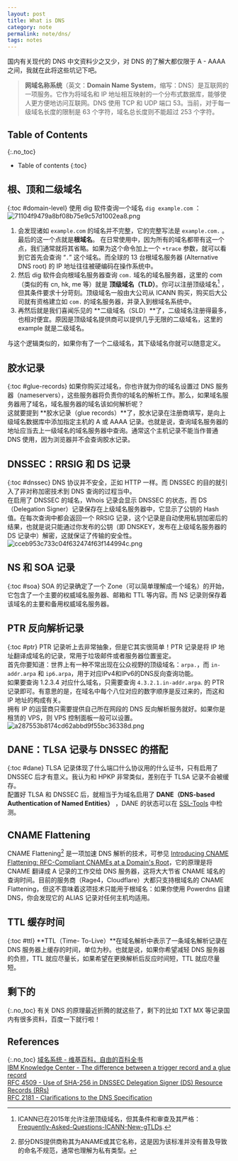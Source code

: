 ```yaml
---
layout: post
title: What is DNS
category: note
permalink: note/dns/
tags: notes
---
```


国内有关现代的 DNS 中文资料少之又少，对 DNS 的了解大都仅限于 A - AAAA 之间，我就在此将这些坑记下吧。

> **网域名称系统**（英文：**Domain Name System**，缩写：DNS）是互联网的一项服务。它作为将域名和 IP 地址相互映射的一个分布式数据库，能够使人更方便地访问互联网。DNS 使用 TCP 和 UDP 端口 53。当前，对于每一级域名长度的限制是 63 个字符，域名总长度则不能超过 253 个字符。

## Table of Contents
{:.no_toc}
* Table of contents
{:toc}

## 根、顶和二级域名
{:toc #domain-level}
使用 dig 软件查询一个域名 ```dig example.com``` ：
![71104f9479a8bf08b75e9c57d1002ea8.png](https://img.akacdn.app/71104f9479a8bf08b75e9c57d1002ea8.png)
1. 会发现诸如 ```example.com``` 的域名并不完整，它的完整写法是 ```example.com.``` 。最后的这一个点就是**根域名**。
在日常使用中，因为所有的域名都带有这一个点，我们通常就将其省略。如果为这个命令加上一个 ```+trace``` 参数，就可以看到它首先会查询 “```.```” 这个域名。而全球的 13 台根域名服务器 (Alternative DNS root) 的 IP 地址往往被硬编码在操作系统中。
2. 然后 dig 软件会向根域名服务器查询 ```com.``` 域名的域名服务器，这里的 com（类似的有 cn, hk, me 等）就是 **顶级域名（TLD）**。你可以注册顶级域名[^1] ，但其条件要求十分苛刻。顶级域名一般由大公司从 ICANN 购买，购买后大公司就有资格建立如 ```com.``` 的域名服务器，并录入到根域名系统中。
3. 再然后就是我们喜闻乐见的 **二级域名（SLD）**了，二级域名注册得最多，也相对便宜。原因是顶级域名提供商可以提供几乎无限的二级域名，这里的 example 就是二级域名。  

与这个逻辑类似的，如果你有了一个二级域名，其下级域名你就可以随意定义。


## 胶水记录
{:toc #glue-records}
如果你购买过域名，你也许就为你的域名设置过 DNS 服务器（nameservers），这些服务器将负责你的域名的解析工作。那么，如果域名服务器用了域名，域名服务器的域名该如何解析呢？  
这就要提到 **胶水记录（glue records）**了，胶水记录在注册商填写，是向上级域名数据库中添加指定主机的 A 或 AAAA 记录。也就是说，查询域名服务器的地址应当去上一级域名的域名服务器中查询。通常这个主机记录不能当作普通 DNS 使用，因为浏览器并不会查询胶水记录。

## DNSSEC：RRSIG 和 DS 记录
{:toc #dnssec}
DNS 协议并不安全，正如 HTTP 一样。而 DNSSEC 的目的就引入了非对称加密技术到 DNS 查询的过程当中。  
在启用了 DNSSEC 的域名，Whois 记录会显示 DNSSEC 的状态，而 DS（Delegation Signer）记录保存在上级域名服务器中，它显示了公钥的 Hash 值。在每次查询中都会返回一个 RRSIG 记录，这个记录是自动使用私钥加密后的结果，也就是说只能通过你发布的公钥（即 DNSKEY，发布在上级域名服务器的 DS 记录中）解密，这就保证了传输的安全性。
![cceb953c733c04f632474f63f144994c.png](https://img.akacdn.app/cceb953c733c04f632474f63f144994c.png)

## NS 和 SOA 记录
{:toc #soa}
SOA 的记录确定了一个 Zone（可以简单理解成一个域名）的开始，它包含了一个主要的权威域名服务器、邮箱和 TTL 等内容。而 NS 记录则保存着该域名的主要和备用权威域名服务器。

## PTR 反向解析记录
{:toc #ptr}
PTR 记录听上去非常抽象，但是它其实很简单！PTR 记录是将 IP 地址翻译成域名的记录，常用于垃圾邮件或者服务器位置鉴定。  
首先你要知道：世界上有一种不常出现在公众视野的顶级域名：```arpa.```，而 ```in-addr.arpa``` 和 ```ip6.arpa```，用于对应IPv4和IPv6的DNS反向查询功能。  
如果要查询 1.2.3.4 对应什么域名，只需要查询 ```4.3.2.1.in-addr.arpa```. 的 PTR 记录即可。有意思的是，在域名中每个八位对应的数字顺序是反过来的，而这和 IP 地址的构成有关。  
拥有 IP 的运营商只需要提供自己所在网段的 DNS 反向解析服务就好。如果你是租赁的 VPS，则 VPS 控制面板一般可以设置。
![a287553b8174cd62abbd9f55bc36338d.png](https://img.akacdn.app/a287553b8174cd62abbd9f55bc36338d.png)

## DANE：TLSA 记录与 DNSSEC 的搭配
{:toc #dane}
TLSA 记录体现了什么端口什么协议用的什么证书，只有启用了 DNSSEC 后才有意义。我认为和 HPKP 非常类似，差别在于 TLSA 记录不会被缓存。  
配置好 TLSA 和 DNSSEC 后，就相当于为域名启用了 **DANE（DNS-based Authentication of Named Entities）**  ，DANE 的状态可以在 [SSL-Tools](https://ssl-tools.net/) 中检测。

## CNAME Flattening
CNAME Flattening[^2] 是一项加速 DNS 解析的技术，可参见 [Introducing CNAME Flattening: RFC-Compliant CNAMEs at a Domain's Root](https://blog.cloudflare.com/introducing-cname-flattening-rfc-compliant-cnames-at-a-domains-root/)，它的原理是将 CNAME 翻译成 A 记录的工作交给 DNS 服务器，这将大大节省 CNAME 域名的查询时间。目前的服务商（Rage4，Cloudflare）大都只支持根域名的 CNAME Flattening，但这不意味着这项技术只能用于根域名：如果你使用 Powerdns 自建 DNS，你会发现它的 ALIAS 记录对任何主机均适用。

## TTL 缓存时间
{:toc #ttl}
**TTL（Time- To-Live）**在域名解析中表示了一条域名解析记录在 DNS 服务器上缓存的时间，单位为秒。也就是说，如果你希望减轻 DNS 服务器的负担，TTL 就应尽量长，如果希望在更换解析后反应时间短，TTL 就应尽量短。

## 剩下的
{:.no_toc}
有关 DNS 的原理最近折腾的就这些了，剩下的比如 TXT MX 等记录国内有很多资料，百度一下就行啦！
		
## References
{:.no_toc}
[域名系统 - 维基百科，自由的百科全书](https://zh.wikipedia.org/zh-hans/%E5%9F%9F%E5%90%8D%E7%B3%BB%E7%BB%9F)  
[IBM Knowledge Center - The difference between a trigger record and a glue record](https://www.ibm.com/support/knowledgecenter/SSWSR9_11.6.0/com.ibm.mdshs.inspuser.doc/topics/c_inspuser_trigger_record_glue_record_differences.html)  
[RFC 4509 - Use of SHA-256 in DNSSEC Delegation Signer (DS) Resource Records (RRs)](https://tools.ietf.org/html/rfc4509)  
[RFC 2181 - Clarifications to the DNS Specification](https://tools.ietf.org/html/rfc2181)

[^1]: ICANN已在2015年允许注册顶级域名，但其条件和审查及其严格：[Frequently-Asked-Questions-ICANN-New-gTLDs](https://newgtlds.icann.org/en/applicants/global-support/faqs/faqs-en). 
[^2]: 部分DNS提供商称其为ANAME或其它名称，这是因为该标准并没有普及导致的命名不规范，通常也理解为私有类型。
